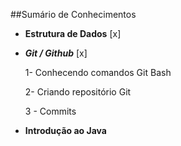 ##Sumário de Conhecimentos

 * **Estrutura de Dados** [x]

 * ***Git / Github*** [x]

   1- Conhecendo comandos Git Bash

   2- Criando repositório Git 

   3 - Commits

 * **Introdução ao Java**